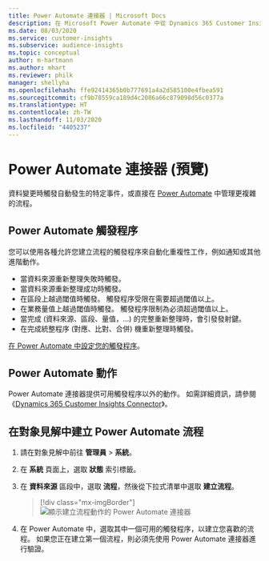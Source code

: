 ```yaml
---
title: Power Automate 連接器 | Microsoft Docs
description: 在 Microsoft Power Automate 中從 Dynamics 365 Customer Insights 建立流程。
ms.date: 08/03/2020
ms.service: customer-insights
ms.subservice: audience-insights
ms.topic: conceptual
author: m-hartmann
ms.author: mhart
ms.reviewer: philk
manager: shellyha
ms.openlocfilehash: ffe92414365b0b777691a4a2d585100e4fbea591
ms.sourcegitcommit: cf9b78559ca189d4c2086a66c879098d56c0377a
ms.translationtype: HT
ms.contentlocale: zh-TW
ms.lasthandoff: 11/03/2020
ms.locfileid: "4405237"
---
```

# <a name="power-automate-connector-preview"></a>Power Automate 連接器 (預覽)

資料變更時觸發自動發生的特定事件，或直接在 [Power Automate](https://flow.microsoft.com/) 中管理更複雜的流程。

## <a name="power-automate-triggers"></a>Power Automate 觸發程序

您可以使用各種允許您建立流程的觸發程序來自動化重複性工作，例如通知或其他進階動作。 

- 當資料來源重新整理失敗時觸發。 
- 當資料來源重新整理成功時觸發。
- 在區段上越過閾值時觸發。 觸發程序受限在需要超過閾值以上。
- 在業務量值上越過閾值時觸發。 觸發程序限制為必須超過閾值以上。
- 當完成 (資料來源、區段、量值，...) 的完整重新整理時，會引發發射鍵。
- 在完成統整程序 (對應、比對、合併) 機重新整理時觸發。

[在 Power Automate 中設定您的觸發程序](https://flow.microsoft.com/connectors/shared_customerinsights/dynamics-365-customer-insights-connector/)。

## <a name="power-automate-actions"></a>Power Automate 動作
Power Automate 連接器提供可用觸發程序以外的動作。 如需詳細資訊，請參閱《[Dynamics 365 Customer Insights Connector](https://docs.microsoft.com/connectors/customerinsights/)》。

## <a name="create-a-power-automate-flow-in-audience-insights"></a>在對象見解中建立 Power Automate 流程

1. 請在對象見解中前往 **管理員** > **系統**。

1. 在 **系統** 頁面上，選取 **狀態** 索引標籤。

1. 在 **資料來源** 區段中，選取 **流程**，然後從下拉式清單中選取 **建立流程**。
   > [!div class="mx-imgBorder"]
   > ![顯示建立流程動作的 Power Automate 連接器](media/power-automate-connector-create-flow.png "顯示建立流程動作的 Power Automate 連接器")

1. 在 Power Automate 中，選取其中一個可用的觸發程序，以建立您喜歡的流程。 如果您正在建立第一個流程，則必須先使用 Power Automate 連接器進行驗證。
